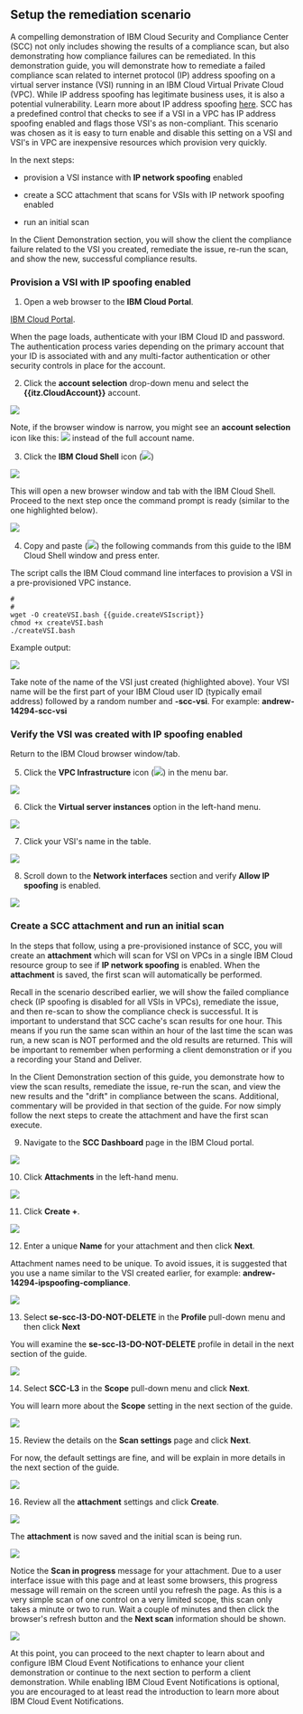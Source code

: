 ## Setup the remediation scenario

A compelling demonstration of IBM Cloud Security and Compliance Center (SCC) not only includes showing the results of a compliance scan, but also demonstrating how compliance failures can be remediated. In this demonstration guide, you will demonstrate how to remediate a failed compliance scan related to internet protocol (IP) address spoofing on a virtual server instance (VSI) running in an IBM Cloud Virtual Private Cloud (VPC). While IP address spoofing has legitimate business uses, it is also a potential vulnerability. Learn more about IP address spoofing <a href="https://en.wikipedia.org/wiki/IP_address_spoofing" target="_blank">here</a>. SCC has a predefined control that checks to see if a VSI in a VPC has IP address spoofing enabled and flags those VSI's as non-compliant. This scenario was chosen as it is easy to turn enable and disable this setting on a VSI and VSI's in VPC are inexpensive resources which provision very quickly. 

In the next steps:

  - provision a VSI instance with **IP network spoofing** enabled
  
  - create a SCC attachment that scans for VSIs with IP network spoofing enabled
  
  - run an initial scan

In the Client Demonstration section, you will show the client the compliance failure related to the VSI you created, remediate the issue, re-run the scan, and show the new, successful compliance results.

### Provision a VSI with IP spoofing enabled
  
1. Open a web browser to the **IBM Cloud Portal**.

<a href="https://cloud.ibm.com" target="_blank">IBM Cloud Portal</a>.

When the page loads, authenticate with your IBM Cloud ID and password. The authentication process varies depending on the primary account that your ID is associated with and any multi-factor authentication or other security controls in place for the account.

2. Click the **account selection** drop-down menu and select the **{{itz.CloudAccount}}** account.

![](../env/_attachments/switchAccount.png)

Note, if the browser window is narrow, you might see an **account selection** icon like this: ![](../env/_attachments/switchAccountIcon.png) instead of the full account name.

<!-- 3. Click the **VPC Infrastructure** icon (![](_attachments/vpcIcon.png)) in the menu bar.
   
![](_attachments/dashBoardVPC.png)

4. Click the **Virtual server instances** option in the left-hand menu.

![](_attachments/vpcOverviewVSI.png)

5. Click **Create +**.

![](_attachments/vpcVSIs.png)

Note, you may see an **Authorization error** message on this screen. It can be ignored.

![](_attachments/vpcVSIsAuthErr.png)

6. Enter a unique VSI **Name** in the **Details**  section.

As this is shared environment, it is important to specify a unique name for your VSI. As an example, name your VSI after yourself, like **arjones-vsi**. Note, VSI names must begin with a lower case letter and only alphanumeric characters and hyphens are allowed.

![](_attachments/vpcVSI-name.png)

7. Verify all the other settings are as follows:

  **Architecture**: Intel
  
  **Location**: Geography = North America, Region = Dallas, Zone = Dallas 2
  
  **Resource group**: {{iam.ResourceGroup}}
  
  **Image**: CentOS, Image type = Stock image
  
  **Profile**: Balanced|bx2-2x8
  
  **SSH keys**: {{vpc.SSHkey}}
  
  **Virtual private cloud**: **{{vpc.Instance}}**.

  If these values are not the same, set them as shown.

  All of these should be the default values. All other fields should will either be empty or have generated values (e.g. Boot volume, Data volumes, etc.).

8. Click **Create virtual server**.

![](_attachments/vpcVSI-save.png)

It should only take about a minute to provision the VSI. Once the VSI shows the status of **Running**, continue to the next steps.

9. Click the VSI name created earlier in the table of **Virtual server instances for VPC**.

![](_attachments/vpcVSIlist.png)

10. Scroll down to the **Network interfaces** section and click the pencil icon (![](_attachments/pencilIcon.png)) to edit the **eth0** network interface.

![](_attachments/vpcVSINetworkInterfaces.png)

11. Click the **Allow IP spoofing** toggle button to set it to **Enabled** and then click **Save**.

![](_attachments/vpcVSINetworkInterfaceEnableIPSpoofing.png) -->

3. Click the **IBM Cloud Shell** icon (![](_attachments/cloudShellIcon.png))

![](_attachments/dashboardCloudShell.png)

This will open a new browser window and tab with the IBM Cloud Shell. Proceed to the next step once the command prompt is ready (similar to the one highlighted below).

![](_attachments/cloudShell.png)

4. Copy and paste (![](_attachments/copyAndPasteIcon.png)) the following commands from this guide to the IBM Cloud Shell window and press enter. 
   
The script calls the IBM Cloud command line interfaces to provision a VSI in a pre-provisioned VPC instance.

```
#
#
wget -O createVSI.bash {{guide.createVSIscript}}
chmod +x createVSI.bash
./createVSI.bash
```

Example output:

![](_attachments/createVSIoutput.png)

Take note of the name of the VSI just created (highlighted above). Your VSI name will be the first part of your IBM Cloud user ID (typically email address) followed by a random number and **-scc-vsi**. For example: **andrew-14294-scc-vsi**

### Verify the VSI was created with IP spoofing enabled

Return to the IBM Cloud browser window/tab.

5. Click the **VPC Infrastructure** icon (![](_attachments/vpcIcon.png)) in the menu bar.
   
![](_attachments/dashBoardVPC.png)

6. Click the **Virtual server instances** option in the left-hand menu.

![](_attachments/vpcOverviewVSI.png)

7. Click your VSI's name in the table.

![](_attachments/vpcListOfVSIs.png)

8. Scroll down to the **Network interfaces** section and verify **Allow IP spoofing** is enabled.

![](_attachments/vpcVSISpoofingEnabled.png)

### Create a SCC attachment and run an initial scan

In the steps that follow, using a pre-provisioned instance of SCC, you will create an **attachment** which will scan for VSI on VPCs in a single IBM Cloud resource group to see if **IP network spoofing** is enabled. When the **attachment** is saved, the first scan will automatically be performed.  

Recall in the scenario described earlier, we will show the failed compliance check (IP spoofing is disabled for all VSIs in VPCs), remediate the issue, and then re-scan to show the compliance check is successful. It is important to understand that SCC cache's scan results for one hour. This means if you run the same scan within an hour of the last time the scan was run, a new scan is NOT performed and the old results are returned. This will be important to remember when performing a client demonstration or if you a recording your Stand and Deliver. 

In the Client Demonstration section of this guide, you demonstrate how to view the scan results, remediate the issue, re-run the scan, and view the new results and the "drift" in compliance between the scans. Additional, commentary will be provided in that section of the guide. For now simply follow the next steps to create the attachment and have the first scan execute.

9. Navigate to the **SCC Dashboard** page in the IBM Cloud portal.

![](_attachments/vpcVSINetworkInterfaceReady.png)

10. Click **Attachments** in the left-hand menu.

![](_attachments/sccDashboardConfig.png)

11. Click **Create +**.

![](_attachments/sccDashboardConfigAttachments.png)

12. Enter a unique **Name** for your attachment and then click **Next**.

Attachment names need to be unique. To avoid issues, it is suggested that you use a name similar to the VSI created earlier, for example: **andrew-14294-ipspoofing-compliance**.

![](_attachments/sccDashboardConfigAttachmDetails.png)

13. Select **se-scc-l3-DO-NOT-DELETE** in the **Profile** pull-down menu and then click **Next**

You will examine the **se-scc-l3-DO-NOT-DELETE** profile in detail in the next section of the guide.

![](_attachments/sccDashboardConfigAttachProfile.png)

14. Select **SCC-L3** in the **Scope** pull-down menu and click **Next**.

You will learn more about the **Scope** setting in the next section of the guide.

![](_attachments/sccDashboardConfigAttachScope.png)

15. Review the details on the **Scan settings** page and click **Next**.

For now, the default settings are fine, and will be explain in more details in the next section of the guide.

![](_attachments/sccDashboardConfigAttachScanSettings.png)

16. Review all the **attachment** settings and click **Create**.

![](_attachments/sccDashboardConfigAttachReview.png)

The **attachment** is now saved and the initial scan is being run.

![](_attachments/sccDashboardConfigAttachRunning.png)

Notice the **Scan in progress** message for your attachment. Due to a user interface issue with this page and at least some browsers, this progress message will remain on the screen until you refresh the page. As this is a very simple scan of one control on a very limited scope, this scan only takes a minute or two to run.  Wait a couple of minutes and then click the browser's refresh button and the **Next scan** information should be shown.

![](_attachments/sccDashboardConfigAttachNextScan.png)

At this point, you can proceed to the next chapter to learn about and configure IBM Cloud Event Notifications to enhance your client demonstration or continue to the next section to perform a client demonstration. While enabling IBM Cloud Event Notifications is optional, you are encouraged to at least read the introduction to learn more about IBM Cloud Event Notifications.